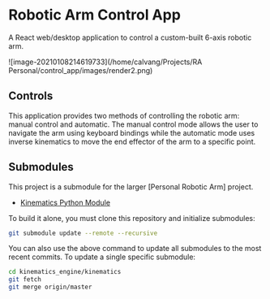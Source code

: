 # Robotic Arm Control App

A React web/desktop application to control a custom-built 6-axis robotic arm.

![image-20210108214619733](/home/calvang/Projects/RA Personal/control_app/images/render2.png)

## Controls

This application provides two methods of controlling the robotic arm: manual control and automatic. The manual control mode allows the user to navigate the arm using keyboard bindings while the automatic mode uses inverse kinematics to move the end effector of the arm to a specific point.

## Submodules

This project is a submodule for the larger [Personal Robotic Arm] project.

- [Kinematics Python Module](https://github.com/calvang/kinematics)

To build it alone, you must clone this repository and initialize submodules:

```bash
git submodule update --remote --recursive
```

You can also use the above command to update all submodules to the most recent commits. To update a single specific submodule:

```bash
cd kinematics_engine/kinematics
git fetch
git merge origin/master
```



